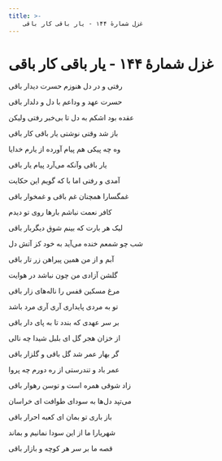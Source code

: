 ```yaml
---
title: >-
    غزل شمارهٔ ۱۴۴ - یار باقی کار باقی
---
```

# غزل شمارهٔ ۱۴۴ - یار باقی کار باقی

<div class="b" id="bn1"><div class="m1"><p>رفتی و در دل هنوزم حسرت دیدار باقی</p></div>
<div class="m2"><p>حسرت عهد و وداعم با دل و دلدار باقی</p></div></div>
<div class="b" id="bn2"><div class="m1"><p>عقده بود اشکم به دل تا بی‌خبر رفتی ولیکن</p></div>
<div class="m2"><p>باز شد وقتی نوشتی یار باقی کار باقی</p></div></div>
<div class="b" id="bn3"><div class="m1"><p>وه چه پیکی هم پیام آورده از یارم خدایا</p></div>
<div class="m2"><p>یار باقی وآنکه می‌آرد پیام یار باقی</p></div></div>
<div class="b" id="bn4"><div class="m1"><p>آمدی و رفتی اما با که گویم این حکایت</p></div>
<div class="m2"><p>غمگسارا همچنان غم باقی و غمخوار باقی</p></div></div>
<div class="b" id="bn5"><div class="m1"><p>کافر نعمت نباشم بارها روی تو دیدم</p></div>
<div class="m2"><p>لیک هر بارت که بینم شوق دیگربار باقی</p></div></div>
<div class="b" id="bn6"><div class="m1"><p>شب چو شمعم خنده می‌آید به خود کز آتش دل</p></div>
<div class="m2"><p>آبم و از من همین پیراهن زر تار باقی</p></div></div>
<div class="b" id="bn7"><div class="m1"><p>گلشن آزادی من چون نباشد در هوایت</p></div>
<div class="m2"><p>مرغ مسکین قفس را ناله‌های زار باقی</p></div></div>
<div class="b" id="bn8"><div class="m1"><p>تو به مردی پایداری آری آری مرد باشد</p></div>
<div class="m2"><p>بر سر عهدی که بندد تا به پای دار باقی</p></div></div>
<div class="b" id="bn9"><div class="m1"><p>از خزان هجر گل ای بلبل شیدا چه نالی</p></div>
<div class="m2"><p>گر بهار عمر شد گل باقی و گلزار باقی</p></div></div>
<div class="b" id="bn10"><div class="m1"><p>عمر باد و تندرستی از ره دورم چه پروا</p></div>
<div class="m2"><p>زاد شوقی همره است و توسن رهوار باقی</p></div></div>
<div class="b" id="bn11"><div class="m1"><p>می‌تپد دل‌ها به سودای طوافت ای خراسان</p></div>
<div class="m2"><p>باز باری تو بمان ای کعبه احرار باقی</p></div></div>
<div class="b" id="bn12"><div class="m1"><p>شهریارا ما از این سودا نمانیم و بماند</p></div>
<div class="m2"><p>قصه ما بر سر هر کوچه و بازار باقی</p></div></div>
